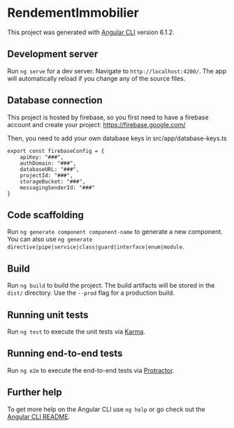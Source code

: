 # RendementImmobilier

This project was generated with [Angular CLI](https://github.com/angular/angular-cli) version 6.1.2.

## Development server

Run `ng serve` for a dev server. Navigate to `http://localhost:4200/`. The app will automatically reload if you change any of the source files.

## Database connection

This project is hosted by firebase, so you first need to have a firebase account and create your project: https://firebase.google.com/

Then, you need to add your own database keys in src/app/database-keys.ts
```
export const firebaseConfig = {
    apiKey: "###",
    authDomain: "###",
    databaseURL: "###",
    projectId: "###",
    storageBucket: "###",
    messagingSenderId: "###"
}
```

## Code scaffolding

Run `ng generate component component-name` to generate a new component. You can also use `ng generate directive|pipe|service|class|guard|interface|enum|module`.

## Build

Run `ng build` to build the project. The build artifacts will be stored in the `dist/` directory. Use the `--prod` flag for a production build.

## Running unit tests

Run `ng test` to execute the unit tests via [Karma](https://karma-runner.github.io).

## Running end-to-end tests

Run `ng e2e` to execute the end-to-end tests via [Protractor](http://www.protractortest.org/).

## Further help

To get more help on the Angular CLI use `ng help` or go check out the [Angular CLI README](https://github.com/angular/angular-cli/blob/master/README.md).
